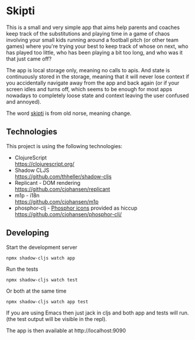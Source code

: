 # Skipti

This is a small and very simple app that aims help parents and coaches keep track of the substitutions
and playing time in a game of chaos involving your small kids running around a football pitch (or other team games) where you're trying your best to keep track of whose on next, who has played too little, who has been playing a bit too long, and who was it that just came off?

The app is local storage only, meaning no calls to apis. And state is continuously stored
in the storage, meaning that it will never lose context if you accidentally navigate
away from the app and back again (or if your screen idles and turns off, which seems to be enough
for most apps nowadays to completely loose state and context leaving the user confused and annoyed).

The word [skipti](https://en.wiktionary.org/wiki/skipti) is from old norse, meaning change.

## Technologies

This project is using the following technologies:

- ClojureScript  
  https://clojurescript.org/
- Shadow CLJS  
  https://github.com/thheller/shadow-cljs
- Replicant - DOM rendering  
  https://github.com/cjohansen/replicant
- m1p - i18n  
  https://github.com/cjohansen/m1p
- phosphor-clj - [Phosphor icons](https://phosphoricons.com/) provided as hiccup  
  https://github.com/cjohansen/phosphor-clj/
  
## Developing

Start the development server

```bash
npmx shadow-cljs watch app
```

Run the tests

```
npmx shadow-cljs watch test
```

Or both at the same time

```
npmx shadow-cljs watch app test
```

If you are using Emacs then just jack in cljs and both app and tests will run.
(the test output will be visible in the repl).

The app is then available at http://localhost:9090
